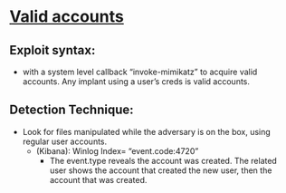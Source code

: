 # [Valid accounts](https://attack.mitre.org/techniques/T1078/)

## Exploit syntax:

* with a system level callback “invoke-mimikatz” to acquire valid accounts. Any implant using a user’s creds is valid accounts.

## Detection Technique:
* Look for files manipulated while the adversary is on the box, using regular user accounts.
    * (Kibana): Winlog Index= “event.code:4720”
        * The event.type reveals the account was created. The related user shows the account that created the new user, then the account that was created.